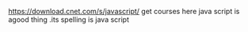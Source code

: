 https://download.cnet.com/s/javascript/ get courses here
java script is agood thing .its spelling is java script
